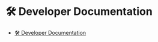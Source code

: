 <!-- Part of the Revical Project, under the MIT license. See '/LICENSE' for license information. SPDX-License-Identifier: MIT License. -->

# 🛠️ Developer Documentation

- [🛠️ Developer Documentation](#️-developer-documentation)
